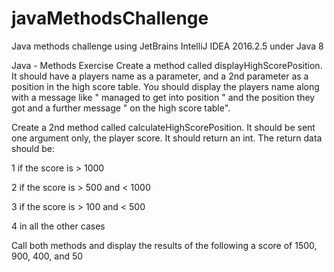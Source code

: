 # javaMethodsChallenge
Java methods challenge using JetBrains IntelliJ IDEA 2016.2.5 under Java 8

Java - Methods Exercise
Create a method called displayHighScorePosition. It should have a players name as a parameter, and a 2nd parameter as a position in the high score table. You should display the players name along with a message like " managed to get into position " and the position they got and a further message " on the high score table".

Create a 2nd method called calculateHighScorePosition. It should be sent one argument only, the player score. It should return an int. The return data should be:

1 if the score is > 1000

2 if the score is > 500 and < 1000

3 if the score is > 100 and < 500

4 in all the other cases

Call both methods and display the results of the following a score of 1500, 900, 400, and 50
